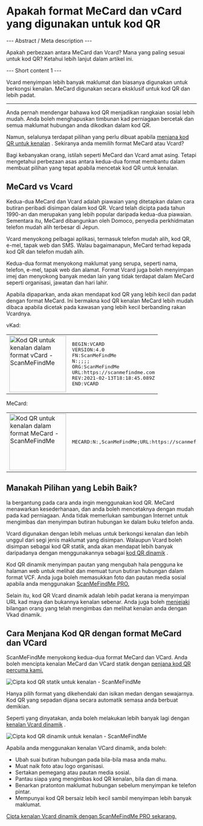 <h1>Apakah format MeCard dan vCard yang digunakan untuk kod QR</h1>

--- Abstract / Meta description ---

Apakah perbezaan antara MeCard dan Vcard? Mana yang paling sesuai untuk kod QR? Ketahui lebih lanjut dalam artikel ini.

--- Short content 1 ---

Vcard menyimpan lebih banyak maklumat dan biasanya digunakan untuk berkongsi kenalan. MeCard digunakan secara eksklusif untuk kod QR dan lebih padat.

----------

<p>Anda pernah mendengar bahawa kod QR menjadikan rangkaian sosial lebih mudah. Anda boleh menghapuskan timbunan kad perniagaan bercetak dan semua maklumat hubungan anda dikodkan dalam kod QR.</p>

<p>Namun, selalunya terdapat pilihan yang perlu dibuat apabila <a href="#static:contact">menjana kod QR untuk kenalan</a> . Sekiranya anda memilih format MeCard atau Vcard?</p>

<p>Bagi kebanyakan orang, istilah seperti MeCard dan Vcard amat asing. Tetapi mengetahui perbezaan asas antara kedua-dua format membantu dalam membuat pilihan yang tepat apabila mencetak kod QR untuk kenalan.</p>

<h2>MeCard vs Vcard</h2>

<p>Kedua-dua MeCard dan Vcard adalah piawaian yang ditetapkan dalam cara butiran peribadi disimpan dalam kod QR. Vcard telah dicipta pada tahun 1990-an dan merupakan yang lebih popular daripada kedua-dua piawaian. Sementara itu, MeCard dibangunkan oleh Domoco, penyedia perkhidmatan telefon mudah alih terbesar di Jepun.</p>

<p>Vcard menyokong pelbagai aplikasi, termasuk telefon mudah alih, kod QR, e-mel, tapak web dan SMS. Walau bagaimanapun, MeCard terhad kepada kod QR dan telefon mudah alih.</p>

<p>Kedua-dua format menyokong maklumat yang serupa, seperti nama, telefon, e-mel, tapak web dan alamat. Format Vcard juga boleh menyimpan imej dan menyokong banyak medan lain yang tidak terdapat dalam MeCard seperti organisasi, jawatan dan hari lahir.</p>

<p>Apabila dipaparkan, anda akan mendapat kod QR yang lebih kecil dan padat dengan format MeCard. Ini bermakna kod QR kenalan MeCard lebih mudah dibaca apabila dicetak pada kawasan yang lebih kecil berbanding rakan Vcardnya.</p>

<p>vKad:</p>

<table>
    <tr><td><img src="https://media.scanmefindme.com/blog/about_contactformats/files/img 1 - qr vcard.png" width="150" height="150"
        alt="Kod QR untuk kenalan dalam format vCard - ScanMeFindMe">
    </td>
        <td class="notranslate">
<pre>BEGIN:VCARD
VERSION:4.0
FN:ScanMeFindMe
N:;;;;
ORG:ScanMeFindMe
URL:https://scanmefindme.com
REV:2021-02-13T18:18:45.089Z
END:VCARD</pre>
        </td>
    </tr></table>

<p></p>

<p>MeCard:</p>

<table>
    <tr><td><img src="https://media.scanmefindme.com/blog/about_contactformats/files/img 2 - mecard.png" width="150" height="150"
            alt="Kod QR untuk kenalan dalam format MeCard - ScanMeFindMe"></td>
        <td class="notranslate">
            <pre>MECARD:N:,ScanMeFindMe;URL:https://scanmefindme.com;;</pre>
        </td>
    </tr>
</table>

<h2>Manakah Pilihan yang Lebih Baik?</h2>

<p>Ia bergantung pada cara anda ingin menggunakan kod QR. MeCard menawarkan kesederhanaan, dan anda boleh mencetaknya dengan mudah pada kad perniagaan. Anda tidak memerlukan sambungan Internet untuk mengimbas dan menyimpan butiran hubungan ke dalam buku telefon anda.</p>

<p>Vcard digunakan dengan lebih meluas untuk berkongsi kenalan dan lebih unggul dari segi jenis maklumat yang disimpan. Walaupun Vcard boleh disimpan sebagai kod QR statik, anda akan mendapat lebih banyak daripadanya dengan menggunakannya sebagai <a href="#article:about_dynamic_contact" title="Kod QR dinamik untuk kad kenalan">kod QR dinamik</a> .</p>

<p>Kod QR dinamik menyimpan pautan yang mengubah hala pengguna ke halaman web untuk melihat dan memuat turun butiran hubungan dalam format VCF. Anda juga boleh memasukkan foto dan pautan media sosial apabila anda menggunakan <a href="#pro">ScanMeFindMe PRO.</a></p>

<p>Selain itu, kod QR Vcard dinamik adalah lebih padat kerana ia menyimpan URL kad maya dan bukannya kenalan sebenar. Anda juga boleh <a href="#article:about_statistics" title="Jejaki imbasan kod QR">menjejaki</a> bilangan orang yang telah mengimbas dan melihat kenalan anda dengan Vkad dinamik.</p>

<h2>Cara Menjana Kod QR dengan format MeCard dan VCard</h2>

<p>ScanMeFindMe menyokong kedua-dua format MeCard dan VCard. Anda boleh mencipta kenalan MeCard dan VCard statik dengan <a href="#static:contact">penjana kod QR percuma kami.</a></p>

<p class="imageholder">
    <img src="https://media.scanmefindme.com/blog/about_contactformats/files/img 3 - create a qr code for contact.png"
        alt="Cipta kod QR statik untuk kenalan - ScanMeFindMe">
</p>

<p>Hanya pilih format yang dikehendaki dan isikan medan dengan sewajarnya. Kod QR yang sepadan dijana secara automatik semasa anda berbuat demikian.</p>

<p>Seperti yang dinyatakan, anda boleh melakukan lebih banyak lagi dengan <a href="#article:about_dynamic_contact">kenalan Vcard dinamik</a> .</p>

<p class="imageholder">
    <img src="https://media.scanmefindme.com/blog/about_contactformats/files/img 4 - contact card.png"
        alt="Cipta kod QR dinamik untuk kenalan - ScanMeFindMe">
</p>

<p>Apabila anda menggunakan kenalan VCard dinamik, anda boleh:</p>

<ul>
    <li>Ubah suai butiran hubungan pada bila-bila masa anda mahu.</li>
    <li> Muat naik foto atau logo organisasi.</li>
    <li> Sertakan pemegang atau pautan media sosial.</li>
    <li> Pantau siapa yang mengimbas kod QR kenalan, bila dan di mana.</li>
    <li> Benarkan pratonton maklumat hubungan sebelum menyimpan ke telefon pintar.</li>
    <li> Mempunyai kod QR bersaiz lebih kecil sambil menyimpan lebih banyak maklumat.</li>
</ul>

<p><a href="#pro">Cipta kenalan Vcard dinamik dengan ScanMeFindMe PRO sekarang.</a></p>
